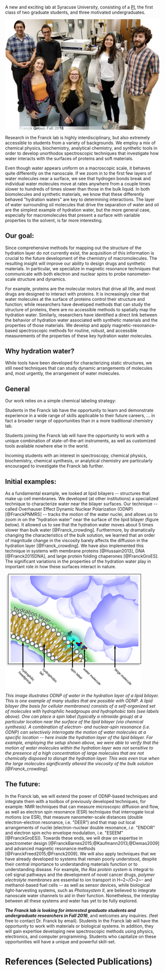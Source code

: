 A new and exciting lab at Syracuse University,
    consisting of a [PI](People.html#john-m-franck),
    the first class of two graduate students,
    and three motivated undergraduates.

![Group Photo, Fall 2018](assets/group_photo_092918.png)

Research in the Franck lab is highly
    interdisciplinary,
    but also extremely accessible to students from
    a variety of backgrounds.
We employ a mix of
    chemical physics,
    biochemistry,
    analytical chemistry,
    and
    synthetic tools
    in order to develop unorthodox spectroscopic
    techniques that investigate how water interacts
    with the surfaces of proteins and soft materials.

Even though water appears uniform
    on a macroscopic scale,
    it behaves quite differently
    on the nanoscale.
If we zoom in to the first few layers of water
    molecules near a surface,
    we see that
    hydrogen bonds break
    and
    individual water molecules move
    at rates
    anywhere from a couple times
    slower to hundreds of times slower than those in the bulk
    liquid.
In both biomolecules and synthetic materials,
    we know that these differently behaved "hydration waters" are
    key to determining interactions.
The layer of water surrounding oil molecules
    that drive the separation of water and oil are the
    simplest example of hydration water,
    but the more general case,
    especially for macromolecules that present a
    surface with variable properties to the solvent,
    is far more interesting.

## Our goal:

Since comprehensive methods for mapping out
    the structure of the hydration layer do not
    currently exist,
    the acquisition of this information is crucial
    to the future development of the chemistry of
    macromolecules.
The resulting insight will improve our ability
    to design drugs and synthetic materials.
In particular,
    we specialize in magnetic resonance techniques
    that communicate with both electron and nuclear
    spins to probe nanometer-scale structure and
    dynamics.

For example, proteins are the molecular motors
    that drive all life,
    and most drugs are designed to interact with
    proteins.
It is increasingly clear that water molecules
    at the surface of proteins control their
    structure and function;
    while researchers have developed methods that
    can study the structure of proteins,
    there are no accessible methods to spatially
    map the hydration water.
Similarly,
    researchers have identified a direct link
    between the behavior of hydration water
    associated with synthetic materials and the
    properties of those materials.
We develop and apply magnetic-resonance-based
    spectroscopic methods for routine, robust,
    and accessible measurements of the properties
    of these key hydration water molecules.


## Why hydration water?
While tools have been developed for
    characterizing static structures,
    we still need techniques that can study
    dynamic arrangements of molecules
    and, most urgently,
    the arrangement
    of water molecules.

## General

Our work relies on a simple chemical labeling strategy:

Students in the Franck lab have the opportunity to learn
    and demonstrate experience in 
    a wide range of skills applicable to their future careers,
    ...
    in fact a broader range of opportunities than in a more
    traditional chemistry lab.

Students joining the Franck lab will
    have the opportunity to work with
    a unique combination of state-of-the-art instruments,
    as well as customized tools
    available nowhere else in the world.

Incoming students with an interest in
    spectroscopy,
    chemical physics,
    biochemistry,
    chemical synthesis,
    or
    analytical chemistry
    are particularly encouraged to investigate the Franck lab
    further.

## Initial examples:
As a fundamental example,
    we looked at lipid bilayers
    -- structures that make up cell membranes.
We developed (at other institutions) a specialized technique to
    characterize water near the bilayer surfaces.
Our technique
    -- called Overhauser Effect Dynamic Nuclear
    Polarization (ODNP) [@FranckPNMRS] --
    tracks the motion of the water nuclei,
    and allows us to zoom in on the
    "hydration water" near the surface of the lipid bilayer
    (figure below).
It allowed us to
    see that the hydration water moves about 5
    times slower than bulk water [@Franck_crowding].
Furthermore, by dramatically
    changing the characteristics of the bulk
    solution,
    we learned that
    an order of magnitude change in the viscosity
    barely affects the diffusion in the hydration
    layer [@Franck_crowding].
We have also implemented this technique
    in systems with membrane proteins [@Hussain2013],
    DNA [@Franck2015DNA],
    and large protein folding chaperones [@FranckGroES].
The significant variations in the properties of the
    hydration water play in important role in how these surfaces
    interact in nature.

![Hydration layer](for_website_160809.png)

*This image illustrates ODNP of water in the hydration layer of a
    lipid bilayer.
This is one example of many studies that are possible with ODNP.
A lipid bilayer (the basis for cellular membranes) consists of a
    self-organized set of molecules with hydrophilic headgroups
    and hydrophobic tails (see labels above).
One can place a spin label (typically a nitroxide group)
    at a particular location near the surface of the lipid
    bilayer (via chemical synthesis).
A combination of electron- and nuclear-spin resonance
    (i.e. ODNP)
    can selectively interrogate the motion of water molecules
    at a specific location --
    here inside the hydration layer of
    the lipid bilayer.
For example, employing the setup shown above,
    we were able to verify that the motion of water molecules
    within the hydration layer was not sensitive to the presence
    of a high concentration of large molecules
    that are not chemically disposed to disrupt the hydration layer.
This was even true when the large molecules significantly altered the
    viscosity of the bulk solution [@Franck_crowding].*

## The future:
In the Franck lab,
    we will extend the power
    of ODNP-based techniques and integrate them with a toolbox of
    previously developed techniques, for example:
    NMR techniques that can measure
    microscopic diffusion and flow,
    as well as electron spin resonance (ESR) techniques that interrogate local
    motions (cw ESR),
    that measure nanometer-scale distances (double
    electron-electron resonance, i.e. "DEER”)
    and that map out local arrangements of nuclei
    (electron-nuclear double resonance, *i.e.* "ENDOR" and electron spin echo
    envelope modulation, i.e. "ESEEM” [@FranckGroES]).
Towards these ends,
    we will draw on expertise in spectrometer design
    [@FranckBarnes2015;@Kaufmann2013;@Demas2009]
    and advanced magnetic resonance methods
    [@FranckFreed2015;@Franck2009].
We will also apply techniques that we have already developed to
    systems that remain poorly understood,
    despite their central importance
    to understanding
    materials function or to understanding disease.
For example, *the Ras protein system* is integral to cell signal
    pathways and the development of novel cancer drugs,
    *polymer electrolyte membranes* are essential to ion transport
    in H~2~/O~2~- and methanol-based fuel cells
    -- as well as sensor devices,
    while biological light-harvesting systems, such as
    *Photosystem II*,
    are believed to integrate nanoscale water channels to aid in
    their function.
Nonetheless, the interplay between all these systems and water has yet to be
    fully explored.

***The Franck lab is looking for interested graduate students and
    undergraduate researchers in Fall 2016***,
    and welcomes any inquiries.
    (feel free to contact Dr. Franck by email).
Students in the Franck lab will
    have the opportunity to work with
    materials or biological systems.
In addition,
    they will gain expertise
    developing new
    spectroscopic methods
    using physics, electronics,
    and computer programming.
Students who capitalize on these opportunities will have a unique
    and powerful skill-set.

References (Selected Publications)
==================================
